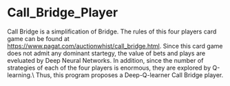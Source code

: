 # Call_Bridge_Player
Call Bridge is a simplification of Bridge. The rules of this four players card game can be found at https://www.pagat.com/auctionwhist/call_bridge.html.
Since this card game does not admit any dominant startegy, the value of bets and plays are eveluated by Deep Neural Networks. In addition, since the number of strategies of each of the four players is enormous, they are explored by Q-learning.\\
Thus, this program proposes a Deep-Q-learner Call Bridge player.
